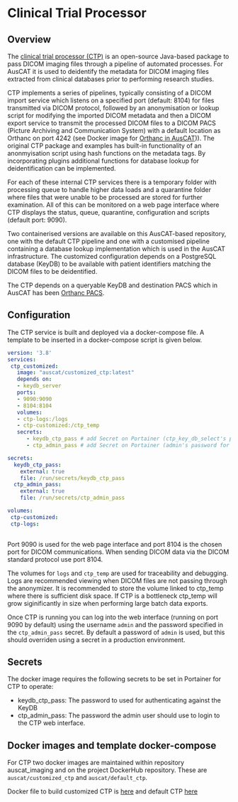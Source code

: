 # Clinical Trial Processor

## Overview

The [clinical trial processor (CTP)](https://github.com/johnperry/CTP) is an open-source Java-based package to pass DICOM imaging files through a pipeline of automated processes. For AusCAT it is used to deidentify the metadata for DICOM imaging files extracted from clinical databases prior to performing research studies.

CTP implements a series of pipelines, typically consisting of a DICOM import service which listens on a specified port (default: 8104) for files transmitted via DICOM protocol, followed by an anonymisation or lookup script for modifying the imported DICOM metadata and then a DICOM export service to transmit the processed DICOM files to a DICOM PACS (Picture Archiving and Communication System) with a default location as Orthanc on port 4242 (see Docker image for [Orthanc in AusCAT](https://github.com/AustralianCancerDataNetwork/auscatverse/blob/main/components/ORTHANC.md))). The original CTP package and examples has built-in functionality of an anonmyisation script using hash functions on the metadata tags. By incorporating plugins additional functions for database lookup for deidentification can be implemented.

For each of these internal CTP services there is a temporary folder with processing queue to handle higher data loads and a quarantine folder where files that were unable to be processed are stored for further examination. All of this can be monitored on a web page interface where CTP displays the status, queue, quarantine, configuration and scripts (default port: 9090).

Two containerised versions are available on this AusCAT-based repository, one with the default CTP pipeline and one with a customised pipeline containing a database lookup implementation which is used in the AusCAT infrastructure. The customized configuration depends on a PostgreSQL database (KeyDB) to be available with patient identifiers matching the DICOM files to be deidentified.

The CTP depends on a queryable KeyDB and destination PACS which in AusCAT has been [Orthanc PACS](https://github.com/AustralianCancerDataNetwork/auscatverse/blob/main/components/ORTHANC.md).

## Configuration

The CTP service is built and deployed via a docker-compose file. A template to be inserted in a docker-compose script is given below.

```yaml
version: '3.8'
services:
 ctp_customized:
   image: "auscat/customized_ctp:latest"
   depends on:
   - keydb_server
   ports:
   - 9090:9090
   - 8104:8104
   volumes:
   - ctp-logs:/logs
   - ctp-customized:/ctp_temp
   secrets:
      - keydb_ctp_pass # add Secret on Portainer (ctp_key_db_select's password)
      - ctp_admin_pass # add Secret on Portainer (admin's password for CTP web GUI)

secrets:
  keydb_ctp_pass:
    external: true
    file: /run/secrets/keydb_ctp_pass
  ctp_admin_pass:
    external: true
    file: /run/secrets/ctp_admin_pass

volumes:
 ctp-customized:
 ctp-logs:
 
```

Port 9090 is used for the web page interface and port 8104 is the chosen port for DICOM communications. When sending DICOM data via the DICOM standard protocol use port 8104.

The volumes for `logs` and `ctp_temp` are used for traceability and debugging. Logs are recommended viewing when DICOM files are not passing through the anonymizer. It is recommended to store the volume linked to ctp_temp where there is sufficient disk space. If CTP is a bottleneck ctp_temp will grow siginificantly in size when performing large batch data exports.

Once CTP is running you can log into the web interface (running on port 9090 by default) using the username `admin` and the password specified in the `ctp_admin_pass` secret. By default a password of `admin` is used, but this should overriden using a secret in a production environment.

## Secrets

The docker image requires the following secrets to be set in Portainer for CTP to operate:

- keydb_ctp_pass: The password to used for authenticating against the KeyDB
- ctp_admin_pass: The password the admin user should use to login to the CTP web interface.

## Docker images and template docker-compose

For CTP two docker images are maintained within repository auscat_imaging and on the project DockerHub repository. These are `auscat/customized_ctp` and `auscat/default_ctp`.

Docker file to build customized CTP is [here](https://github.com/AustralianCancerDataNetwork/auscat_imaging/blob/main/ctp-customized/Dockerfile) and default CTP [here](https://github.com/AustralianCancerDataNetwork/auscat_imaging/blob/main/ctp-default/Dockerfile)
